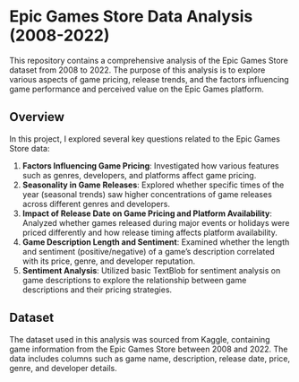 # Epic Games Store Data Analysis (2008-2022)

This repository contains a comprehensive analysis of the Epic Games Store dataset from 2008 to 2022. The purpose of this analysis is to explore various aspects of game pricing, release trends, and the factors influencing game performance and perceived value on the Epic Games platform. 

## Overview

In this project, I explored several key questions related to the Epic Games Store data:

1. **Factors Influencing Game Pricing**: Investigated how various features such as genres, developers, and platforms affect game pricing.
2. **Seasonality in Game Releases**: Explored whether specific times of the year (seasonal trends) saw higher concentrations of game releases across different genres and developers.
3. **Impact of Release Date on Game Pricing and Platform Availability**: Analyzed whether games released during major events or holidays were priced differently and how release timing affects platform availability.
4. **Game Description Length and Sentiment**: Examined whether the length and sentiment (positive/negative) of a game’s description correlated with its price, genre, and developer reputation.
5. **Sentiment Analysis**: Utilized basic TextBlob for sentiment analysis on game descriptions to explore the relationship between game descriptions and their pricing strategies.

## Dataset

The dataset used in this analysis was sourced from Kaggle, containing game information from the Epic Games Store between 2008 and 2022. The data includes columns such as game name, description, release date, price, genre, and developer details.
